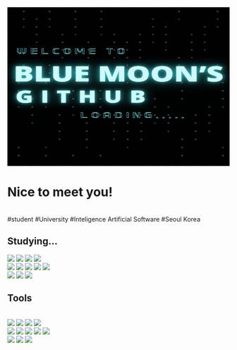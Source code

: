 <div align="center">
  <img src="https://github.com/bluemoon-17/bluemoon-17/blob/main/image/Welcome%20to.gif" width='1080' height='360'/>
</div>

<h1>Nice to meet you!</h1><br>
#student #University #Inteligence Artificial Software #Seoul Korea<br>

<h2>Studying...</h2>
<span><img src="https://img.shields.io/badge/C-8000FF?style=flat-square&logo=C&logoColor=white"/></span>
<span><img src="https://img.shields.io/badge/Python-FFBF00?style=flat-square&logo=Python&logoColor=white"/></span>
<span><img src="https://img.shields.io/badge/HTML5-0101DF?style=flat-square&logo=HTML5&logoColor=white"/></span>
<span><img src="https://img.shields.io/badge/css3-380B61?style=flat-square&logo=css3&logoColor=white"/></span>
<br>
<span><img src="https://img.shields.io/badge/JAVA-FF0000?style=flat-square&logo=JAVA&logoColor=white"/></span>
<span><img src="https://img.shields.io/badge/DataB-8000FF?style=flat-square&logo=DataB&logoColor=white"/></span>
<span><img src="https://img.shields.io/badge/DataA-FF8000?style=flat-square&logo=DataB&logoColor=white"/></span>
<span><img src="https://img.shields.io/badge/JSP-FF8000?style=flat-square&logo=JSP&logoColor=white"/></span>
<span><img src="https://img.shields.io/badge/git-F05032?style=flat-square&logo=git&logoColor=white"/></span>
<br>
<span><img src="https://img.shields.io/badge/3D-FF0000?style=flat-square&logo=3d&logoColor=white"/></span>
<span><img src="https://img.shields.io/badge/PhotoGraph-8000FF?style=flat-square&logo=PhotoGraph&logoColor=white"/></span>
<span><img src="https://img.shields.io/badge/UIUX-01DF74?style=flat-square&logo=UIUX&logoColor=white"/></span>
<br>

<h2>Tools</h2><br>
<span><img src="https://img.shields.io/badge/VSCODE-2E9AFE?style=flat-square&logo=VSCODE&logoColor=white"/></span>
<span><img src="https://img.shields.io/badge/eclipseide-525C86?style=flat-square&logo=Python&logoColor=white"/></span>
<span><img src="https://img.shields.io/badge/googlecolab-F9AB00?style=flat-square&logo=googlecolab&logoColor=white"/></span>
<span><img src="https://img.shields.io/badge/jupyter-F37626?style=flat-square&logo=jupyter&logoColor=white"/></span>
<br>
<span><img src="https://img.shields.io/badge/intellijidea-000000?style=flat-square&logo=intellijidea&logoColor=white"/></span>
<span><img src="https://img.shields.io/badge/eclipseide-525C86?style=flat-square&logo=eclipseide&logoColor=white"/></span>
<span><img src="https://img.shields.io/badge/mysql-4479A1?style=flat-square&logo=mysql&logoColor=white"/></span>
<span><img src="https://img.shields.io/badge/pandas-150458?style=flat-square&logo=pandas&logoColor=white"/></span>
<span><img src="https://img.shields.io/badge/github-181717?style=flat-square&logo=github&logoColor=white"/></span>
<br>
<span><img src="https://img.shields.io/badge/tinkercad-000000?style=flat-square&logo=tinkercad&logoColor=white"/></span>
<span><img src="https://img.shields.io/badge/adobephotoshop-525C86?style=flat-square&logo=adobephotoshop&logoColor=white"/></span>
<span><img src="https://img.shields.io/badge/figma-F24E1E?style=flat-square&logo=figma&logoColor=white"/></span>
